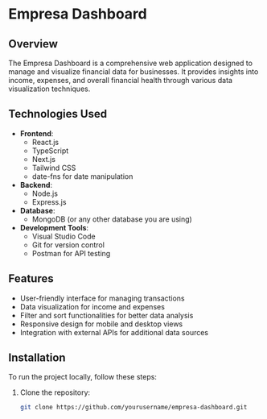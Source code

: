 # Empresa Dashboard

## Overview
The Empresa Dashboard is a comprehensive web application designed to manage and visualize financial data for businesses. It provides insights into income, expenses, and overall financial health through various data visualization techniques.

## Technologies Used
- **Frontend**: 
  - React.js
  - TypeScript
  - Next.js
  - Tailwind CSS
  - date-fns for date manipulation
- **Backend**: 
  - Node.js
  - Express.js
- **Database**: 
  - MongoDB (or any other database you are using)
- **Development Tools**:
  - Visual Studio Code
  - Git for version control
  - Postman for API testing

## Features
- User-friendly interface for managing transactions
- Data visualization for income and expenses
- Filter and sort functionalities for better data analysis
- Responsive design for mobile and desktop views
- Integration with external APIs for additional data sources

## Installation
To run the project locally, follow these steps:

1. Clone the repository:
   ```bash
   git clone https://github.com/yourusername/empresa-dashboard.git